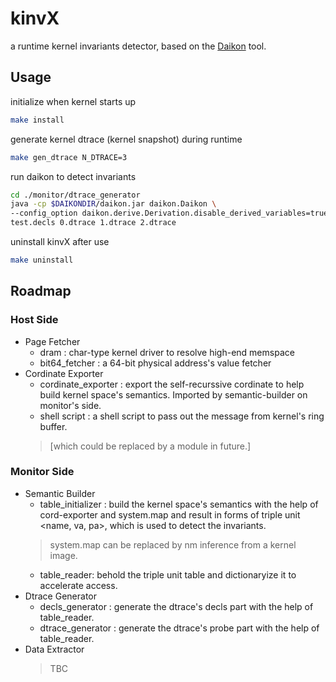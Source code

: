 # kinvX
a runtime kernel invariants detector, based on the [Daikon](https://plse.cs.washington.edu/daikon/) tool. 

## Usage

initialize when kernel starts up
```bash
make install
```

generate kernel dtrace (kernel snapshot) during runtime
```bash
make gen_dtrace N_DTRACE=3
```

run daikon to detect invariants
```bash
cd ./monitor/dtrace_generator
java -cp $DAIKONDIR/daikon.jar daikon.Daikon \
--config_option daikon.derive.Derivation.disable_derived_variables=true \
test.decls 0.dtrace 1.dtrace 2.dtrace
```

uninstall kinvX after use
```bash
make uninstall
```

## Roadmap
### Host Side
* Page Fetcher
    * dram : char-type kernel driver to resolve high-end memspace
    * bit64_fetcher : a 64-bit physical address's value fetcher
* Cordinate Exporter
    * cordinate_exporter : export the self-recurssive cordinate to help build kernel space's semantics. Imported by semantic-builder on monitor's side.
    * shell script : a shell script to pass out the message from kernel's ring buffer. 
    > [which could be replaced by a module in future.]
### Monitor Side
* Semantic Builder
    * table_initializer : build the kernel space's semantics with the help of cord-exporter and system.map and result in forms of triple unit <name, va, pa>, which is used to detect the invariants.
    > system.map can be replaced by nm inference from a kernel image.
    * table_reader: behold the triple unit table and dictionaryize it to accelerate access.
* Dtrace Generator
    * decls_generator : generate the dtrace's decls part with the help of table_reader.
    * dtrace_generator : generate the dtrace's probe part with the help of table_reader.
* Data Extractor
    > TBC